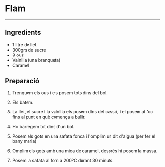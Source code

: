 # Flam

---

## Ingredients

* 1 litre de llet
* 300grs de sucre
* 8 ous
* Vainilla (una branqueta)
* Caramel

## Preparació

1. Trenquem els ous i els posem tots dins del bol.

2. Els batem.

3. La llet, el sucre i la vainilla els posem dins del cassó, i el posem al foc fins al punt en què comença a bullir.

4. Ho barregem tot dins d'un bol.

5. Posem els gots en una safata fonda i l'omplim un dit d'aigua (per fer el bany maria)

6. Omplim els gots amb una mica de caramel, després hi posem la massa.

7. Posem la safata al forn a 200ºC durant 30 minuts.
